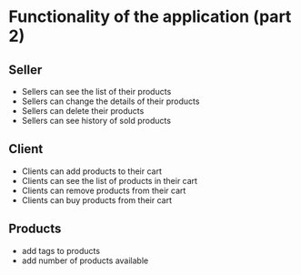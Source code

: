 # Functionality of the application (part 2)
## Seller
- Sellers can see the list of their products
- Sellers can change the details of their products
- Sellers can delete their products
- Sellers can see history of sold products

## Client
- Clients can add products to their cart
- Clients can see the list of products in their cart
- Clients can remove products from their cart
- Clients can buy products from their cart

## Products
- add tags to products
- add number of products available

